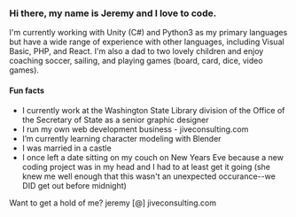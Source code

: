 ### Hi there, my name is Jeremy and I love to code. 

I'm currently working with Unity (C#) and Python3 as my primary languages but have a wide range of experience with other languages, including Visual Basic, PHP, and React. I'm also a dad to two lovely children and enjoy coaching soccer, sailing, and playing games (board, card, dice, video games).

#### Fun facts
- I currently work at the Washington State Library division of the Office of the Secretary of State as a senior graphic designer
- I run my own web development business - jiveconsulting.com
- I’m currently learning character modeling with Blender
- I was married in a castle
- I once left a date sitting on my couch on New Years Eve because a new coding project was in my head and I had to at least get it going (she knew me well enough that this wasn't an unexpected occurance--we DID get out before midnight)

Want to get a hold of me? jeremy [@] jiveconsulting.com
